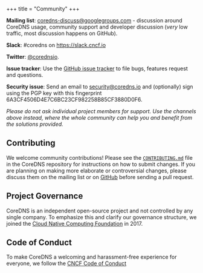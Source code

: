 +++
title = "Community"
+++

**Mailing list**: [coredns-discuss@googlegroups.com](mailto:coredns-discuss@googlegroups.com) -
discussion around CoreDNS usage, community support and developer discussion (*very* low traffic,
most discussion happens on GitHub).

**Slack**: #coredns on https://slack.cncf.io

**Twitter**: [@corednsio](https://twitter.com/corednsio).

**Issue tracker**: Use the [GitHub issue tracker](https://github.com/coredns/coredns/issues)
to file bugs, features request and questions.

**Security issue**: Send an email to [security@coredns.io](mailto:team@coredns.io) and (optionally)
sign using the PGP key with this fingerprint 6A3CF4506D4E7C6BC23CF982258B85CF3880D0F6.

*Please do not ask individual project members for support. Use the channels above instead, where the
whole community can help you and benefit from the solutions provided.*

## Contributing
We welcome community contributions! Please see the
[`CONTRIBUTING.md`](https://github.com/coredns/coredns/blob/master/.github/CONTRIBUTING.md)
file in the CoreDNS repository for instructions on how to submit changes. If you are planning
on making more elaborate or controversial changes, please discuss them on the mailing list or on
[GitHub](https://github.com/coredns/coredns/issues/new) before sending a pull request.

## Project Governance
CoreDNS is an independent open-source project and not controlled by any single company.
To emphasize this and clarify our governance structure, we joined the [Cloud Native Computing
Foundation](https://cncf.io) in 2017.

## Code of Conduct
To make CoreDNS a welcoming and harassment-free experience for everyone, we follow the [CNCF Code
of Conduct](https://github.com/cncf/foundation/blob/master/code-of-conduct.md)
